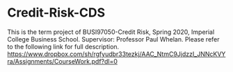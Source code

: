 # Credit-Risk-CDS
This is the term project of BUSI97050-Credit Risk, Spring 2020, Imperial College Business School. Supervisor: Professor Paul Whelan. Please refer to the following link for full description. https://www.dropbox.com/sh/rgfyudbr33tezkj/AAC_NtmC9JjdzzI_JNNcKVYra/Assignments/CourseWork.pdf?dl=0
